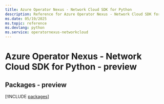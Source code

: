 ```yaml
---
title: Azure Operator Nexus - Network Cloud SDK for Python
description: Reference for Azure Operator Nexus - Network Cloud SDK for Python
ms.date: 05/19/2025
ms.topic: reference
ms.devlang: python
ms.service: operatornexus-networkcloud
---
```

# Azure Operator Nexus - Network Cloud SDK for Python - preview
## Packages - preview
[!INCLUDE [packages](operator-nexus---network-cloud-index.md)]